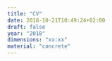 ```yaml
---
title: "CV"
date: 2018-10-21T10:49:24+02:00
draft: false
year: "2018"
dimensions: "xx:xx"
material: "concrete"
---
```


